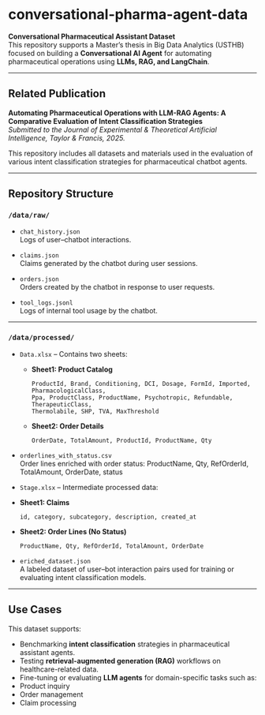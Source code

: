 #  conversational-pharma-agent-data

**Conversational Pharmaceutical Assistant Dataset**  
This repository supports a Master’s thesis in Big Data Analytics (USTHB) focused on building a **Conversational AI Agent** for automating pharmaceutical operations using **LLMs, RAG, and LangChain**.

---

##  Related Publication

**Automating Pharmaceutical Operations with LLM-RAG Agents: A Comparative Evaluation of Intent Classification Strategies**  
*Submitted to the Journal of Experimental & Theoretical Artificial Intelligence, Taylor & Francis, 2025.*

This repository includes all datasets and materials used in the evaluation of various intent classification strategies for pharmaceutical chatbot agents.

---

##  Repository Structure

### `/data/raw/`

- `chat_history.json`  
  Logs of user–chatbot interactions.

- `claims.json`  
  Claims generated by the chatbot during user sessions.

- `orders.json`  
  Orders created by the chatbot in response to user requests.

- `tool_logs.jsonl`  
  Logs of internal tool usage by the chatbot.

---

###  `/data/processed/`

- `Data.xlsx` – Contains two sheets:

  - **Sheet1: Product Catalog**  
    ```
    ProductId, Brand, Conditioning, DCI, Dosage, FormId, Imported, PharmacologicalClass, 
    Ppa, ProductClass, ProductName, Psychotropic, Refundable, TherapeuticClass, 
    Thermolabile, SHP, TVA, MaxThreshold
    ```

  - **Sheet2: Order Details**  
    ```
    OrderDate, TotalAmount, ProductId, ProductName, Qty
    ```

- `orderlines_with_status.csv`  
  Order lines enriched with order status:   ProductName, Qty, RefOrderId, TotalAmount, OrderDate, status
  
- `Stage.xlsx` – Intermediate processed data:

- **Sheet1: Claims**  
  ```
  id, category, subcategory, description, created_at
  ```

- **Sheet2: Order Lines (No Status)**  
  ```
  ProductName, Qty, RefOrderId, TotalAmount, OrderDate
  ```

- `eriched_dataset.json`  
A labeled dataset of user–bot interaction pairs used for training or evaluating intent classification models.

---

##  Use Cases

This dataset supports:

- Benchmarking **intent classification** strategies in pharmaceutical assistant agents.
- Testing **retrieval-augmented generation (RAG)** workflows on healthcare-related data.
- Fine-tuning or evaluating **LLM agents** for domain-specific tasks such as:
- Product inquiry
- Order management
- Claim processing





